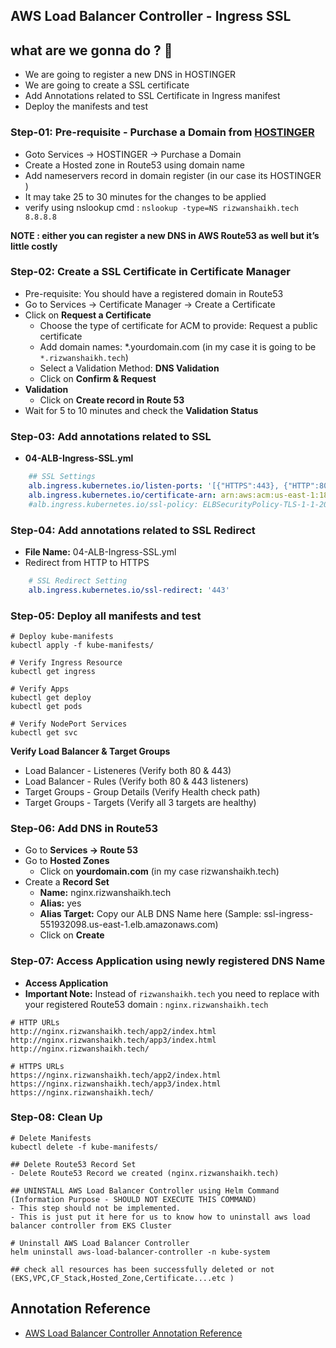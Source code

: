 AWS Load Balancer Controller - Ingress SSL
---

## what are we gonna do ? 🧐 
- We are going to register a new DNS in HOSTINGER
- We are going to create a SSL certificate 
- Add Annotations related to SSL Certificate in Ingress manifest
- Deploy the manifests and test


### Step-01: Pre-requisite - Purchase a Domain from <a href="https://www.hostinger.in/">HOSTINGER</a>
- Goto Services -> HOSTINGER -> Purchase a Domain
- Create a Hosted zone in Route53 using domain name
- Add nameservers record in domain register (in our case its HOSTINGER ) 
- It may take 25 to 30 minutes for the changes to be applied
- verify using nslookup cmd : `nslookup -type=NS rizwanshaikh.tech 8.8.8.8`

**NOTE : either you can register a new DNS in AWS Route53 as well but it’s little  costly** 

### Step-02: Create a SSL Certificate in Certificate Manager
- Pre-requisite: You should have a registered domain in Route53 
- Go to Services -> Certificate Manager -> Create a Certificate
- Click on **Request a Certificate**
  - Choose the type of certificate for ACM to provide: Request a public certificate
  - Add domain names: *.yourdomain.com (in my case it is going to be `*.rizwanshaikh.tech`)
  - Select a Validation Method: **DNS Validation**
  - Click on **Confirm & Request**    
- **Validation**
  - Click on **Create record in Route 53**  
- Wait for 5 to 10 minutes and check the **Validation Status**  


### Step-03: Add annotations related to SSL
- **04-ALB-Ingress-SSL.yml**
```yaml
    ## SSL Settings
    alb.ingress.kubernetes.io/listen-ports: '[{"HTTPS":443}, {"HTTP":80}]'
    alb.ingress.kubernetes.io/certificate-arn: arn:aws:acm:us-east-1:180789647333:certificate/632a3ff6-3f6d-464c-9121-b9d97481a76b
    #alb.ingress.kubernetes.io/ssl-policy: ELBSecurityPolicy-TLS-1-1-2017-01 #Optional (Picks default if not used)    
```

### Step-04: Add annotations related to SSL Redirect
- **File Name:** 04-ALB-Ingress-SSL.yml
- Redirect from HTTP to HTTPS
```yaml
    # SSL Redirect Setting
    alb.ingress.kubernetes.io/ssl-redirect: '443'   
```

### Step-05: Deploy all manifests and test

```t
# Deploy kube-manifests
kubectl apply -f kube-manifests/

# Verify Ingress Resource
kubectl get ingress

# Verify Apps
kubectl get deploy
kubectl get pods

# Verify NodePort Services
kubectl get svc
```
**Verify Load Balancer & Target Groups**
- Load Balancer -  Listeneres (Verify both 80 & 443) 
- Load Balancer - Rules (Verify both 80 & 443 listeners) 
- Target Groups - Group Details (Verify Health check path)
- Target Groups - Targets (Verify all 3 targets are healthy)

### Step-06: Add DNS in Route53   
- Go to **Services -> Route 53**
- Go to **Hosted Zones**
  - Click on **yourdomain.com** (in my case rizwanshaikh.tech)
- Create a **Record Set**
  - **Name:** nginx.rizwanshaikh.tech
  - **Alias:** yes
  - **Alias Target:** Copy our ALB DNS Name here (Sample: ssl-ingress-551932098.us-east-1.elb.amazonaws.com)
  - Click on **Create**

### Step-07: Access Application using newly registered DNS Name
- **Access Application**
- **Important Note:** Instead of `rizwanshaikh.tech` you need to replace with your registered Route53 domain : `nginx.rizwanshaikh.tech`
```t
# HTTP URLs
http://nginx.rizwanshaikh.tech/app2/index.html
http://nginx.rizwanshaikh.tech/app3/index.html
http://nginx.rizwanshaikh.tech/

# HTTPS URLs
https://nginx.rizwanshaikh.tech/app2/index.html
https://nginx.rizwanshaikh.tech/app3/index.html
https://nginx.rizwanshaikh.tech/
```
### Step-08: Clean Up
```t
# Delete Manifests
kubectl delete -f kube-manifests/

## Delete Route53 Record Set
- Delete Route53 Record we created (nginx.rizwanshaikh.tech)
```
```
## UNINSTALL AWS Load Balancer Controller using Helm Command (Information Purpose - SHOULD NOT EXECUTE THIS COMMAND)
- This step should not be implemented.
- This is just put it here for us to know how to uninstall aws load balancer controller from EKS Cluster

# Uninstall AWS Load Balancer Controller
helm uninstall aws-load-balancer-controller -n kube-system 

## check all resources has been successfully deleted or not (EKS,VPC,CF_Stack,Hosted_Zone,Certificate....etc )
```


## Annotation Reference
- [AWS Load Balancer Controller Annotation Reference](https://kubernetes-sigs.github.io/aws-load-balancer-controller/v2.4/guide/ingress/annotations/)
